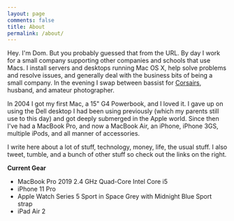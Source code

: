 ```yaml
---
layout: page
comments: false
title: About
permalink: /about/
---
```

Hey. I'm Dom. But you probably guessed that from the URL.
By day I work for a small company supporting other companies and schools that use Macs. I install servers and desktops running Mac OS X, help solve problems and resolve issues, and generally deal with the business bits of being a small company. In the evening I swap between bassist for [Corsairs](http://www.myspace.com/corsairstheband), husband, and amateur photographer.  

In 2004 I got my first Mac, a 15" G4 Powerbook, and I loved it. I gave up on using the Dell desktop I had been using previously (which my parents still use to this day) and got deeply submerged in the Apple world. Since then I've had a MacBook Pro, and now a MacBook Air, an iPhone, iPhone 3GS, multiple iPods, and all manner of accessories.

I write here about a lot of stuff, technology, money, life, the usual stuff. I also tweet, tumble, and a bunch of other stuff so check out the links on the right.

**Current Gear**

- MacBook Pro 2019 2.4 GHz Quad-Core Intel Core i5
- iPhone 11 Pro
- Apple Watch Series 5 Sport in Space Grey with Midnight Blue Sport strap
- iPad Air 2
